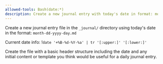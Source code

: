 ```yaml
---
allowed-tools: Bash(date:*)
description: Create a new journal entry with today's date in format: month-dd-yyyy-day.md
---
```


Create a new journal entry file in the `_journal/` directory using today's date in the format: `month-dd-yyyy-day.md`

Current date info: !`date '+%B-%d-%Y-%a' | tr '[:upper:]' '[:lower:]'`

Create the file with a basic header structure including the date and any initial content or template you think would be useful for a daily journal entry.